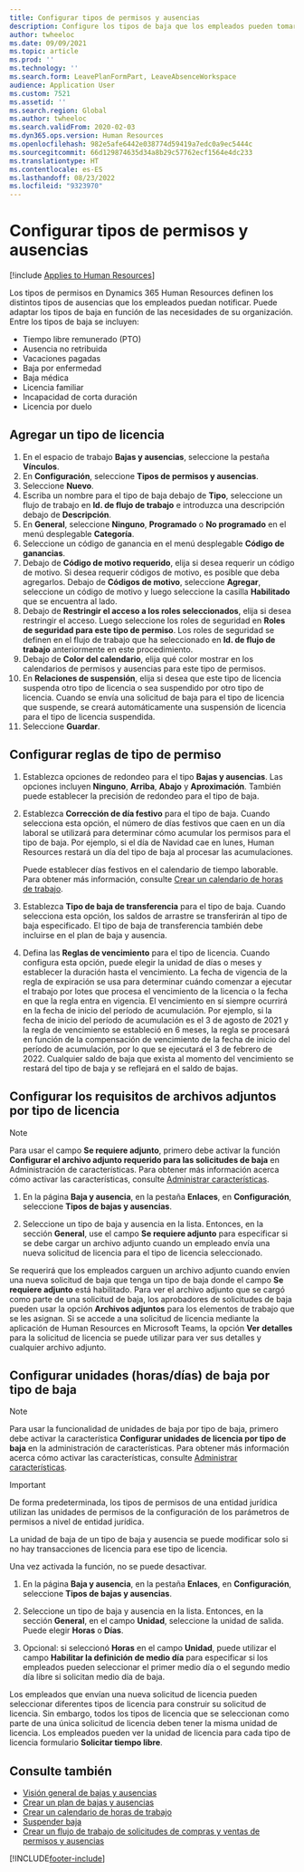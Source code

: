 ```yaml
---
title: Configurar tipos de permisos y ausencias
description: Configure los tipos de baja que los empleados pueden tomar en Dynamics 365 Human Resources.
author: twheeloc
ms.date: 09/09/2021
ms.topic: article
ms.prod: ''
ms.technology: ''
ms.search.form: LeavePlanFormPart, LeaveAbsenceWorkspace
audience: Application User
ms.custom: 7521
ms.assetid: ''
ms.search.region: Global
ms.author: twheeloc
ms.search.validFrom: 2020-02-03
ms.dyn365.ops.version: Human Resources
ms.openlocfilehash: 982e5afe6442e038774d59419a7edc0a9ec5444c
ms.sourcegitcommit: 66d129874635d34a8b29c57762ecf1564e4dc233
ms.translationtype: HT
ms.contentlocale: es-ES
ms.lasthandoff: 08/23/2022
ms.locfileid: "9323970"
---
```

# <a name="configure-leave-and-absence-types"></a>Configurar tipos de permisos y ausencias

[!include [Applies to Human Resources](../includes/applies-to-hr.md)]

Los tipos de permisos en Dynamics 365 Human Resources definen los distintos tipos de ausencias que los empleados puedan notificar. Puede adaptar los tipos de baja en función de las necesidades de su organización. Entre los tipos de baja se incluyen:

- Tiempo libre remunerado (PTO)
- Ausencia no retribuida
- Vacaciones pagadas
- Baja por enfermedad
- Baja médica
- Licencia familiar
- Incapacidad de corta duración
- Licencia por duelo

## <a name="add-a-leave-type"></a>Agregar un tipo de licencia

1. En el espacio de trabajo **Bajas y ausencias**, seleccione la pestaña **Vínculos**.
2. En **Configuración**, seleccione **Tipos de permisos y ausencias**.
3. Seleccione **Nuevo**.
4. Escriba un nombre para el tipo de baja debajo de **Tipo**, seleccione un flujo de trabajo en **Id. de flujo de trabajo** e introduzca una descripción debajo de **Descripción**.
5. En **General**, seleccione **Ninguno**, **Programado** o **No programado** en el menú desplegable **Categoría**.
6. Seleccione un código de ganancia en el menú desplegable **Código de ganancias**.
7. Debajo de **Código de motivo requerido**, elija si desea requerir un código de motivo. Si desea requerir códigos de motivo, es posible que deba agregarlos. Debajo de **Códigos de motivo**, seleccione **Agregar**, seleccione un código de motivo y luego seleccione la casilla **Habilitado** que se encuentra al lado.
8. Debajo de **Restringir el acceso a los roles seleccionados**, elija si desea restringir el acceso. Luego seleccione los roles de seguridad en **Roles de seguridad para este tipo de permiso**. Los roles de seguridad se definen en el flujo de trabajo que ha seleccionado en **Id. de flujo de trabajo** anteriormente en este procedimiento.
9. Debajo de **Color del calendario**, elija qué color mostrar en los calendarios de permisos y ausencias para este tipo de permisos. 
10. En **Relaciones de suspensión**, elija si desea que este tipo de licencia suspenda otro tipo de licencia o sea suspendido por otro tipo de licencia. Cuando se envía una solicitud de baja para el tipo de licencia que suspende, se creará automáticamente una suspensión de licencia para el tipo de licencia suspendida. 
11. Seleccione **Guardar**.

## <a name="configure-leave-type-rules"></a>Configurar reglas de tipo de permiso

1. Establezca opciones de redondeo para el tipo **Bajas y ausencias**. Las opciones incluyen **Ninguno**, **Arriba**, **Abajo** y **Aproximación**. También puede establecer la precisión de redondeo para el tipo de baja.

2. Establezca **Corrección de día festivo** para el tipo de baja. Cuando selecciona esta opción, el número de días festivos que caen en un día laboral se utilizará para determinar cómo acumular los permisos para el tipo de baja. Por ejemplo, si el día de Navidad cae en lunes, Human Resources restará un día del tipo de baja al procesar las acumulaciones.

   Puede establecer días festivos en el calendario de tiempo laborable. Para obtener más información, consulte [Crear un calendario de horas de trabajo](hr-leave-and-absence-working-time-calendar.md).
   
 3. Establezca **Tipo de baja de transferencia** para el tipo de baja. Cuando selecciona esta opción, los saldos de arrastre se transferirán al tipo de baja especificado. El tipo de baja de transferencia también debe incluirse en el plan de baja y ausencia. 
 
4. Defina las **Reglas de vencimiento** para el tipo de licencia. Cuando configura esta opción, puede elegir la unidad de días o meses y establecer la duración hasta el vencimiento. La fecha de vigencia de la regla de expiración se usa para determinar cuándo comenzar a ejecutar el trabajo por lotes que procesa el vencimiento de la licencia o la fecha en que la regla entra en vigencia. El vencimiento en sí siempre ocurrirá en la fecha de inicio del período de acumulación. Por ejemplo, si la fecha de inicio del período de acumulación es el 3 de agosto de 2021 y la regla de vencimiento se estableció en 6 meses, la regla se procesará en función de la compensación de vencimiento de la fecha de inicio del período de acumulación, por lo que se ejecutará el 3 de febrero de 2022. Cualquier saldo de baja que exista al momento del vencimiento se restará del tipo de baja y se reflejará en el saldo de bajas.
 
## <a name="configure-the-required-attachment-per-leave-type"></a>Configurar los requisitos de archivos adjuntos por tipo de licencia

> [!NOTE]
> Para usar el campo **Se requiere adjunto**, primero debe activar la función **Configurar el archivo adjunto requerido para las solicitudes de baja** en Administración de características. Para obtener más información acerca cómo activar las características, consulte [Administrar características](hr-admin-manage-features.md).

1. En la página **Baja y ausencia**, en la pestaña **Enlaces**, en **Configuración**, seleccione **Tipos de bajas y ausencias**.

2. Seleccione un tipo de baja y ausencia en la lista. Entonces, en la sección **General**, use el campo **Se requiere adjunto** para especificar si se debe cargar un archivo adjunto cuando un empleado envía una nueva solicitud de licencia para el tipo de licencia seleccionado. 

Se requerirá que los empleados carguen un archivo adjunto cuando envíen una nueva solicitud de baja que tenga un tipo de baja donde el campo **Se requiere adjunto** está habilitado. Para ver el archivo adjunto que se cargó como parte de una solicitud de baja, los aprobadores de solicitudes de baja pueden usar la opción **Archivos adjuntos** para los elementos de trabajo que se les asignan. Si se accede a una solicitud de licencia mediante la aplicación de Human Resources en Microsoft Teams, la opción **Ver detalles** para la solicitud de licencia se puede utilizar para ver sus detalles y cualquier archivo adjunto.

## <a name="configure-leave-units-hoursdays-per-leave-type"></a>Configurar unidades (horas/días) de baja por tipo de baja

> [!NOTE]
> Para usar la funcionalidad de unidades de baja por tipo de baja, primero debe activar la característica **Configurar unidades de licencia por tipo de baja** en la administración de características. Para obtener más información acerca cómo activar las características, consulte [Administrar características](hr-admin-manage-features.md).

> [!IMPORTANT]
> De forma predeterminada, los tipos de permisos de una entidad jurídica utilizan las unidades de permisos de la configuración de los parámetros de permisos a nivel de entidad jurídica.
> 
> La unidad de baja de un tipo de baja y ausencia se puede modificar solo si no hay transacciones de licencia para ese tipo de licencia.
> 
> Una vez activada la función, no se puede desactivar.

1. En la página **Baja y ausencia**, en la pestaña **Enlaces**, en **Configuración**, seleccione **Tipos de bajas y ausencias**.

2. Seleccione un tipo de baja y ausencia en la lista. Entonces, en la sección **General**, en el campo **Unidad**, seleccione la unidad de salida. Puede elegir **Horas** o **Días**.

3. Opcional: si seleccionó **Horas** en el campo **Unidad**, puede utilizar el campo **Habilitar la definición de medio día** para especificar si los empleados pueden seleccionar el primer medio día o el segundo medio día libre si solicitan medio día de baja.

Los empleados que envían una nueva solicitud de licencia pueden seleccionar diferentes tipos de licencia para construir su solicitud de licencia. Sin embargo, todos los tipos de licencia que se seleccionan como parte de una única solicitud de licencia deben tener la misma unidad de licencia. Los empleados pueden ver la unidad de licencia para cada tipo de licencia formulario **Solicitar tiempo libre**.

## <a name="see-also"></a>Consulte también

- [Visión general de bajas y ausencias](hr-leave-and-absence-overview.md)
- [Crear un plan de bajas y ausencias](hr-leave-and-absence-plans.md)
- [Crear un calendario de horas de trabajo](hr-leave-and-absence-working-time-calendar.md)
- [Suspender baja](hr-leave-and-absence-suspend-leave.md)
- [Crear un flujo de trabajo de solicitudes de compras y ventas de permisos y ausencias](hr-leave-and-absence-buy-sell-workflow.md)



[!INCLUDE[footer-include](../includes/footer-banner.md)]
